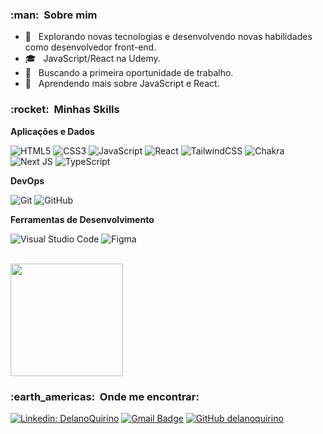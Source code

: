 <h3> :man:  &nbsp;Sobre mim </h3>

- 🤔 &nbsp; Explorando novas tecnologias e desenvolvendo novas habilidades como desenvolvedor front-end.
- 🎓 &nbsp; JavaScript/React na Udemy.
- 💼 &nbsp; Buscando a primeira oportunidade de trabalho.
- 🌱 &nbsp; Aprendendo mais sobre JavaScript e React.

<h3> :rocket: &nbsp;Minhas Skills </h3>

**Aplicações e Dados**

  ![HTML5](https://img.shields.io/badge/html5-%23E34F26.svg?style=for-the-badge&logo=html5&logoColor=white)
  ![CSS3](https://img.shields.io/badge/css3-%231572B6.svg?style=for-the-badge&logo=css3&logoColor=white)
  ![JavaScript](https://img.shields.io/badge/javascript-%23323330.svg?style=for-the-badge&logo=javascript&logoColor=%23F7DF1E)
  ![React](https://img.shields.io/badge/react-%2320232a.svg?style=for-the-badge&logo=react&logoColor=%2361DAFB)
  ![TailwindCSS](https://img.shields.io/badge/tailwindcss-%2338B2AC.svg?style=for-the-badge&logo=tailwind-css&logoColor=white)
  ![Chakra](https://img.shields.io/badge/chakra-%234ED1C5.svg?style=for-the-badge&logo=chakraui&logoColor=white)
  ![Next JS](https://img.shields.io/badge/Next-black?style=for-the-badge&logo=next.js&logoColor=white)
  ![TypeScript](https://img.shields.io/badge/typescript-%23007ACC.svg?style=for-the-badge&logo=typescript&logoColor=white)

**DevOps**

  ![Git](https://img.shields.io/badge/git-%23F05033.svg?style=for-the-badge&logo=git&logoColor=white)
  ![GitHub](https://img.shields.io/badge/github-%23121011.svg?style=for-the-badge&logo=github&logoColor=white)

**Ferramentas de Desenvolvimento**

  ![Visual Studio Code](https://img.shields.io/badge/Visual%20Studio%20Code-0078d7.svg?style=for-the-badge&logo=visual-studio-code&logoColor=white)
  ![Figma](https://img.shields.io/badge/figma-%23F24E1E.svg?style=for-the-badge&logo=figma&logoColor=white)

<br/>

<a href="https://github.com/delanoquirino">
  <img height="180em" src="https://github-readme-stats.vercel.app/api?username=delanoquirino&theme=dracula&show_icons=true" />
</a>

<br/>

<h3> :earth_americas: &nbsp;Onde me encontrar: </h3> 

[![Linkedin: DelanoQuirino](https://img.shields.io/badge/-delanoquirino-blue?style=flat-square&logo=Linkedin&logoColor=white&link=https://www.linkedin.com/in/delano-quirino-6322171ba/)](https://www.linkedin.com/in/delano-quirino-6322171ba/)
[![Gmail Badge](https://img.shields.io/badge/-delanoquirino@gmail.com-006bed?style=flat-square&logo=Gmail&logoColor=white&link=mailto:delanoquirino@gmail.com)](mailto:delanoquirino@gmail.com)
[![GitHub delanoquirino]( https://img.shields.io/github/followers/delanoquirino?label=follow&style=social)](https://github.com/delanoquirino)
